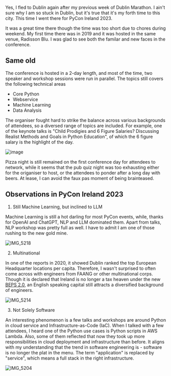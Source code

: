 Yes, I fled to Dublin again after my previous week of Dublin Marathon. I ain't sure why I am so stuck
in Dublin, but it's true that it's my forth time to this city. This time I went there for PyCon
Ireland 2023.

It was a great time there though the time was too short due to chores during weekend. 
My first time there was in 2019 and it was hosted in the same venue, Radisson Blu. I was glad to see
both the familar and new faces in the conference.

## Same old

The conference is hosted in a 2-day length, and most of the time, two speaker and workshop sessions 
were run in parallel. The topics still covers the following technical areas

- Core Python
- Webservice
- Machine Learning
- Data Analysis

The organiser fought hard to strike the balance across various backgrounds of attendees, so a diversed 
range of topics are included. For example, one of the keynote talks is 
"Child Prodigies and 6 Figure Salaries? Discussing Realist Methods and Goals in Python Education",
of which the 6 figure salary is the highlight of the day.

![image](https://github.com/gavincyi/gavincyi.github.io/assets/10500805/b5124a47-5820-41eb-831f-781a574e1b93)

Pizza night is still remained on the first conference day for attendees to network, while it seems
that the pub quiz night was too exhausting either for the origaniser to host, or the attendees to 
ponder after a long day with beers. At lease, I can avoid the faux pas moment of being brainteased.


## Observations in PyCon Ireland 2023

1. Still Machine Learning, but inclined to LLM

Machine Learning is still a hot darling for most PyCon events, while, thanks for OpenAI and ChatGPT,
NLP and LLM dominated them. Apart from talks, NLP workshop was pretty full as well. I have to admit
I am one of those rushing to the new gold mine.

![IMG_5218](https://github.com/gavincyi/gavincyi.github.io/assets/10500805/3939ff43-6b7c-49db-820a-84168017656b)

2. Multinational

In one of the reports in 2020, it showed Dublin ranked the top European Headquarter locations per capita.
Therefore, I wasn't surprised to often come across with engineers from FAANG or other multinational corps.
Though it is declared that Ireland is no longer a tax heaven under the new [BEPS 2.0](https://www.ey.com/en_uk/tax/base-erosion-profit-shifting-beps),
an English speaking capital still attracts a diversified background of engineers.
  
![IMG_5214](https://github.com/gavincyi/gavincyi.github.io/assets/10500805/9987fcad-3e21-4d90-b825-5064c8c3629f)

  
3. Not Solely Software

An interesting phenomenon is a few talks and workshops are around Python in cloud service and 
Infrastructure-as-Code (IaC). When I talked with a few attendees, I heard one of the Python use cases
is Python scripts in AWS Lambda. Also, some of them reflected that now they took up more responsibilities
in cloud deployment and infrastructure than before. It aligns with my understanding that the trend
in software engineering is - software is no longer the plat in the menu. The term "application" is replaced
by "service", which means a full stack in the right infrastructure. 

![IMG_5204](https://github.com/gavincyi/gavincyi.github.io/assets/10500805/99ada639-ba6c-43bf-b711-b6a57f1b3951)


